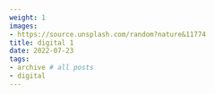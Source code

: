 ```yaml
---
weight: 1
images:
- https://source.unsplash.com/random?nature&11774
title: digital 1
date: 2022-07-23
tags:
- archive # all posts
- digital
---
```

